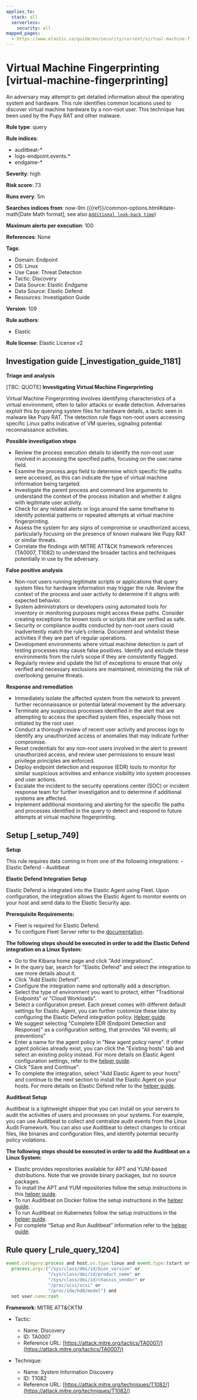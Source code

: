 ```yaml
---
applies_to:
  stack: all
  serverless:
    security: all
mapped_pages:
  - https://www.elastic.co/guide/en/security/current/virtual-machine-fingerprinting.html
---
```


# Virtual Machine Fingerprinting [virtual-machine-fingerprinting]

An adversary may attempt to get detailed information about the operating system and hardware. This rule identifies common locations used to discover virtual machine hardware by a non-root user. This technique has been used by the Pupy RAT and other malware.

**Rule type**: query

**Rule indices**:

* auditbeat-*
* logs-endpoint.events.*
* endgame-*

**Severity**: high

**Risk score**: 73

**Runs every**: 5m

**Searches indices from**: now-9m ({{ref}}/common-options.html#date-math[Date Math format], see also [`Additional look-back time`](docs-content://solutions/security/detect-and-alert/create-detection-rule.md#rule-schedule))

**Maximum alerts per execution**: 100

**References**: None

**Tags**:

* Domain: Endpoint
* OS: Linux
* Use Case: Threat Detection
* Tactic: Discovery
* Data Source: Elastic Endgame
* Data Source: Elastic Defend
* Resources: Investigation Guide

**Version**: 109

**Rule authors**:

* Elastic

**Rule license**: Elastic License v2

## Investigation guide [_investigation_guide_1181]

**Triage and analysis**

[TBC: QUOTE]
**Investigating Virtual Machine Fingerprinting**

Virtual Machine Fingerprinting involves identifying characteristics of a virtual environment, often to tailor attacks or evade detection. Adversaries exploit this by querying system files for hardware details, a tactic seen in malware like Pupy RAT. The detection rule flags non-root users accessing specific Linux paths indicative of VM queries, signaling potential reconnaissance activities.

**Possible investigation steps**

* Review the process execution details to identify the non-root user involved in accessing the specified paths, focusing on the user.name field.
* Examine the process.args field to determine which specific file paths were accessed, as this can indicate the type of virtual machine information being targeted.
* Investigate the parent process and command line arguments to understand the context of the process initiation and whether it aligns with legitimate user activity.
* Check for any related alerts or logs around the same timeframe to identify potential patterns or repeated attempts at virtual machine fingerprinting.
* Assess the system for any signs of compromise or unauthorized access, particularly focusing on the presence of known malware like Pupy RAT or similar threats.
* Correlate the findings with MITRE ATT&CK framework references (TA0007, T1082) to understand the broader tactics and techniques potentially in use by the adversary.

**False positive analysis**

* Non-root users running legitimate scripts or applications that query system files for hardware information may trigger the rule. Review the context of the process and user activity to determine if it aligns with expected behavior.
* System administrators or developers using automated tools for inventory or monitoring purposes might access these paths. Consider creating exceptions for known tools or scripts that are verified as safe.
* Security or compliance audits conducted by non-root users could inadvertently match the rule’s criteria. Document and whitelist these activities if they are part of regular operations.
* Development environments where virtual machine detection is part of testing processes may cause false positives. Identify and exclude these environments from the rule’s scope if they are consistently flagged.
* Regularly review and update the list of exceptions to ensure that only verified and necessary exclusions are maintained, minimizing the risk of overlooking genuine threats.

**Response and remediation**

* Immediately isolate the affected system from the network to prevent further reconnaissance or potential lateral movement by the adversary.
* Terminate any suspicious processes identified in the alert that are attempting to access the specified system files, especially those not initiated by the root user.
* Conduct a thorough review of recent user activity and process logs to identify any unauthorized access or anomalies that may indicate further compromise.
* Reset credentials for any non-root users involved in the alert to prevent unauthorized access, and review user permissions to ensure least privilege principles are enforced.
* Deploy endpoint detection and response (EDR) tools to monitor for similar suspicious activities and enhance visibility into system processes and user actions.
* Escalate the incident to the security operations center (SOC) or incident response team for further investigation and to determine if additional systems are affected.
* Implement additional monitoring and alerting for the specific file paths and processes identified in the query to detect and respond to future attempts at virtual machine fingerprinting.


## Setup [_setup_749]

**Setup**

This rule requires data coming in from one of the following integrations: - Elastic Defend - Auditbeat

**Elastic Defend Integration Setup**

Elastic Defend is integrated into the Elastic Agent using Fleet. Upon configuration, the integration allows the Elastic Agent to monitor events on your host and send data to the Elastic Security app.

**Prerequisite Requirements:**

* Fleet is required for Elastic Defend.
* To configure Fleet Server refer to the [documentation](docs-content://reference/ingestion-tools/fleet/fleet-server.md).

**The following steps should be executed in order to add the Elastic Defend integration on a Linux System:**

* Go to the Kibana home page and click "Add integrations".
* In the query bar, search for "Elastic Defend" and select the integration to see more details about it.
* Click "Add Elastic Defend".
* Configure the integration name and optionally add a description.
* Select the type of environment you want to protect, either "Traditional Endpoints" or "Cloud Workloads".
* Select a configuration preset. Each preset comes with different default settings for Elastic Agent, you can further customize these later by configuring the Elastic Defend integration policy. [Helper guide](docs-content://solutions/security/configure-elastic-defend/configure-an-integration-policy-for-elastic-defend.md).
* We suggest selecting "Complete EDR (Endpoint Detection and Response)" as a configuration setting, that provides "All events; all preventions"
* Enter a name for the agent policy in "New agent policy name". If other agent policies already exist, you can click the "Existing hosts" tab and select an existing policy instead. For more details on Elastic Agent configuration settings, refer to the [helper guide](docs-content://reference/ingestion-tools/fleet/agent-policy.md).
* Click "Save and Continue".
* To complete the integration, select "Add Elastic Agent to your hosts" and continue to the next section to install the Elastic Agent on your hosts. For more details on Elastic Defend refer to the [helper guide](docs-content://solutions/security/configure-elastic-defend/install-elastic-defend.md).

**Auditbeat Setup**

Auditbeat is a lightweight shipper that you can install on your servers to audit the activities of users and processes on your systems. For example, you can use Auditbeat to collect and centralize audit events from the Linux Audit Framework. You can also use Auditbeat to detect changes to critical files, like binaries and configuration files, and identify potential security policy violations.

**The following steps should be executed in order to add the Auditbeat on a Linux System:**

* Elastic provides repositories available for APT and YUM-based distributions. Note that we provide binary packages, but no source packages.
* To install the APT and YUM repositories follow the setup instructions in this [helper guide](beats://docs/reference/auditbeat/setup-repositories.md).
* To run Auditbeat on Docker follow the setup instructions in the [helper guide](beats://docs/reference/auditbeat/running-on-docker.md).
* To run Auditbeat on Kubernetes follow the setup instructions in the [helper guide](beats://docs/reference/auditbeat/running-on-kubernetes.md).
* For complete “Setup and Run Auditbeat” information refer to the [helper guide](beats://docs/reference/auditbeat/setting-up-running.md).


## Rule query [_rule_query_1204]

```js
event.category:process and host.os.type:linux and event.type:(start or process_started) and
  process.args:("/sys/class/dmi/id/bios_version" or
                "/sys/class/dmi/id/product_name" or
                "/sys/class/dmi/id/chassis_vendor" or
                "/proc/scsi/scsi" or
                "/proc/ide/hd0/model") and
  not user.name:root
```

**Framework**: MITRE ATT&CKTM

* Tactic:

    * Name: Discovery
    * ID: TA0007
    * Reference URL: [https://attack.mitre.org/tactics/TA0007/](https://attack.mitre.org/tactics/TA0007/)

* Technique:

    * Name: System Information Discovery
    * ID: T1082
    * Reference URL: [https://attack.mitre.org/techniques/T1082/](https://attack.mitre.org/techniques/T1082/)



